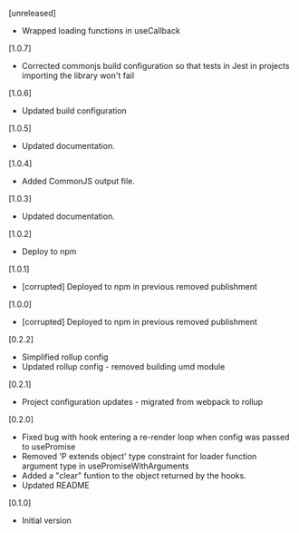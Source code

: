 [unreleased]

-   Wrapped loading functions in useCallback

[1.0.7]

-   Corrected commonjs build configuration so that tests in Jest in projects importing the library won't fail

[1.0.6]

-   Updated build configuration

[1.0.5]

-   Updated documentation.

[1.0.4]

-   Added CommonJS output file.

[1.0.3]

-   Updated documentation.

[1.0.2]

-   Deploy to npm

[1.0.1]

-   [corrupted] Deployed to npm in previous removed publishment

[1.0.0]

-   [corrupted] Deployed to npm in previous removed publishment

[0.2.2]

-   Simplified rollup config
-   Updated rollup config - removed building umd module

[0.2.1]

-   Project configuration updates - migrated from webpack to rollup

[0.2.0]

-   Fixed bug with hook entering a re-render loop when config was passed to usePromise
-   Removed 'P extends object' type constraint for loader function argument type in usePromiseWithArguments
-   Added a "clear" funtion to the object returned by the hooks.
-   Updated README

[0.1.0]

-   Initial version

